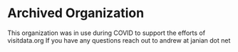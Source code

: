 # Archived Organization
This organization was in use during COVID to support the efforts of visitdata.org
If you have any questions reach out to andrew at janian dot net